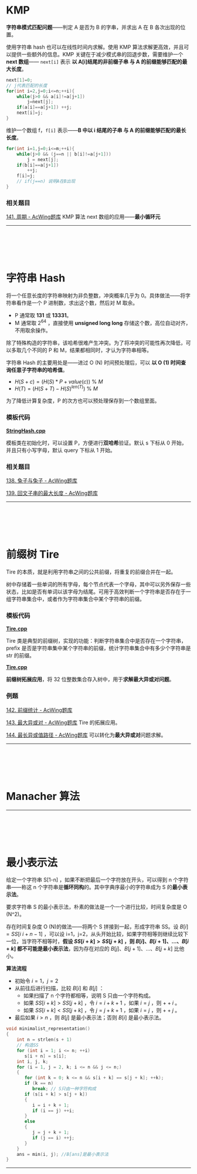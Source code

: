 # KMP

**字符串模式匹配问题**——判定 A 是否为 B 的字串，并求出 A 在 B 各次出现的位置。

使用字符串 hash 也可以在线性时间内求解。使用 KMP 算法求解更高效，并且可以提供一些额外的信息。KMP 关键在于减少模式串的回退步数，需要维护一个 **next 数组**—— `next[i]` 表示  **以 A[i]结尾的非前缀子串  与  A 的前缀能够匹配的最大长度**。

```cpp
next[1]=0; 
// j代表匹配的长度
for(int i=2,j=0;i<=n;++i){
	while(j>0 && a[i]!=a[j+1]) 
		j=next[j];
	if(a[i]==a[j+1]) ++j;
	next[i]=j;
}
```


维护一个数组 f，`f[i]` 表示——**B 中以 i 结尾的子串  与  A 的前缀能够匹配的最长长度**。

```cpp
for(int i=1,j=0;i<=m;++i){
    while(j>0 && (j==n || b[i]!=a[j+1]))
        j = next[j];
    if(b[i]==a[j+1]) 
        ++j;
    f[i]=j;
    // if(j==n) 说明A在B出现 
}
```


### 相关题目

[141. 周期 - AcWing题库](https://www.acwing.com/problem/content/143/) KMP 算法 next 数组的应用——**最小循环元**

---


<br/>


<br/>


<br/>


<br/>


# 字符串 Hash

将一个任意长度的字符串映射为非负整数，冲突概率几乎为 0。具体做法——将字符串看作是一个 P 进制数，求出这个数，然后对 M 取余。
- P 通常取 **131** 或 **13331**。
- M 通常取 $2^{64}$ ，直接使用 **unsigned long long** 存储这个数，高位自动对齐，不用取余操作。

除了特殊构造的字符串，该哈希很难产生冲突。为了将冲突的可能性再次降低，可以多取几个不同的 P 和 M，结果都相同时，才认为字符串相等。

字符串 Hash 的主要用处是——进过 O (N) 时间预处理后，可以 **以 O (1) 时间查询任意子字符串的哈希值**。
- $H(S+c)=(H(S)*P+value(c))\  \% \  M$
- $H(T)=(H(S+T)-H(S)^{len(T)}) \  \%  \ M$

为了降低计算复杂度，P 的次方也可以预处理保存到一个数组里面。

### 模板代码

[**StringHash.cpp**](/copypasta/String/StringHash.cpp) 

模板类在初始化时，可以设置 P，方便进行**双哈希**验证。默认 s 下标从 0 开始，并且只有小写字母，默认 query 下标从 1 开始。


### 相关题目

[138. 兔子与兔子 - AcWing题库](https://www.acwing.com/problem/content/140/)

[139. 回文子串的最大长度 - AcWing题库](https://www.acwing.com/problem/content/141/)

---


<br/>


<br/>


<br/>


<br/>


# 前缀树 Tire

Tire 的本质，就是利用字符串之间的公共前缀，将重复的前缀合并在一起。

树中存储着一些单词的所有字母，每个节点代表一个字母，其中可以另外保存一些状态，比如是否有单词以该字母为结尾。可用于高效判断一个字符串是否存在于一组字符串集合中，或者作为字符串集合中某个字符串的前缀。

### 模板代码

[**Tire.cpp**](/copypasta/String/Tire.cpp)

Tire 类是典型的前缀树，实现的功能：判断字符串集合中是否存在一个字符串，prefix 是否是字符串集中某个字符串的前缀，统计字符串集合中有多少个字符串是 str 的前缀。

[**Tire.cpp**](/copypasta/String/TireXor.cpp)

**前缀树拓展应用**，将 32 位整数集合存入树中，用于**求解最大异或对问题**。


### 例题


[142. 前缀统计 - AcWing题库](https://www.acwing.com/problem/content/description/144/)

[143. 最大异或对 - AcWing题库](https://www.acwing.com/problem/content/145/) Tire 的拓展应用。

[144. 最长异或值路径 - AcWing题库](https://www.acwing.com/problem/content/146/) 可以转化为**最大异或对**问题求解。

---


<br/>


<br/>


<br/>


<br/>



# Manacher 算法




---


<br/>


<br/>


<br/>


<br/>




# 最小表示法

给定一个字符串 S[1-n] ，如果不断把最后一个字符放在开头，可以得到 n 个字符串——称这 n 个字符串是**循环同构**的。其中字典序最小的字符串成为 S 的**最小表示法**。

要求字符串 S 的最小表示法，朴素的做法是一个一个进行比较，时间复杂度是 O (N^2)。

存在时间复杂度 O (N)的做法——将两个 S 拼接到一起，形成字符串 SS。设 $B[i] = SS[i~i+n-1]$ ，可以设 i=1，j=2，从头开始比较，如果字符相等则继续比较下一位，当字符不相等时，**假设 $SS[i+k] > SS[j+k]$ ，则 $B[i] 、B[i+1]、...、B[i+k]$ 都不可能是最小表示法**，因为存在对应的   $B[j] 、B[j+1]、...、B[j+k]$ 比他小。

**算法流程**
-  初始令 $i=1，j=2$
- 从前往后进行扫描，比较 $B[i]$ 和 $B[j]$ ：
	- 如果扫描了 n 个字符都相等，说明 S 只由一个字符构成。
	- 如果 $SS[i+k] > SS[j+k]$ ，令 $i=i+k+1$ ，如果 $i=j$ ，则 $++i$ 。
	- 如果 $SS[i+k] < SS[j+k]$ ，令 $j=j+k+1$ ，如果 $i=j$ ，则 $++j$ 。
- 最后如果 $i>n$ ，则 $B[j]$ 是最小表示法；否则 $B[i]$ 是最小表示法。

```cpp
void minimalist_representation()  
{  
    int n = strlen(s + 1)  
    // 构造SS  
    for (int i = 1; i <= n; ++i)  
       s[i + n] = s[i];  
    int i, j, k;  
    for (i = 1, j = 2, k; i <= n && j <= n;)  
    {  
       for (int k = 0; k <= n && s[i + k] == s[j + k]; ++k);  
       if (k == n)  
          break; // S只由一种字符构成  
       if (s[i + k] > s[j + k])  
       {  
          i = i + k + 1;  
          if (i == j) ++i;  
       }  
       else  
       {  
          j = j + k + 1;  
          if (j == i) ++j;  
       }  
    }  
    ans = min(i, j); //B[ans]是最小表示法  
}
```


---
